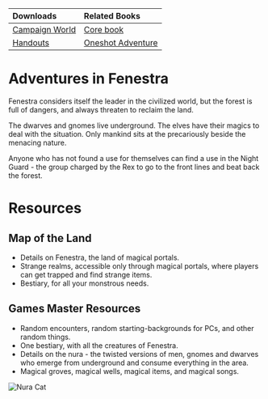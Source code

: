 <!--

# Dependencies:

- git-lfs
- inkscape (for composing svg images)
- pdflatex (loads of packages)
- make
-->

| Downloads                  | Related Books                  |
|:---------------------------|:-------------------------------|
| [Campaign World][aif]      | [Core book][core]              |
| [Handouts][handouts]       | [Oneshot Adventure][oneshot]   |

# Adventures in Fenestra

Fenestra considers itself the leader in the civilized world, but the forest is full of dangers, and always threaten to reclaim the land.

The dwarves and gnomes live underground.
The elves have their magics to deal with the situation.
Only mankind sits at the precariously beside the menacing nature.

Anyone who has not found a use for themselves can find a use in the Night Guard - the group charged by the Rex to go to the front lines and beat back the forest.

# Resources

## Map of the Land

- Details on Fenestra, the land of magical portals.
- Strange realms, accessible only through magical portals, where players can get trapped and find strange items.
- Bestiary, for all your monstrous needs.

## Games Master Resources

- Random encounters, random starting-backgrounds for PCs, and other random things.
- One bestiary, with all the creatures of Fenestra.
- Details on the nura - the twisted versions of men, gnomes and dwarves who emerge from underground and consume everything in the area.
- Magical groves, magical wells, magical items, and magical songs.

![Nura Cat](images/Unknown/wizard_and_cat.jpg)

[core]: https://gitlab.com/bindrpg/core
[oneshot]: https://gitlab.com/bindrpg/oneshot/-/jobs/artifacts/master/raw/oneshot_horde_escape.pdf?job=build
[handouts]: https://gitlab.com/bindrpg/aif/-/jobs/artifacts/master/raw/players_guide.pdf?job=build
[aif]: https://gitlab.com/bindrpg/aif/-/jobs/artifacts/master/raw/aif.pdf?job=build
